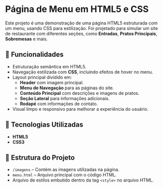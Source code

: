 # Página de Menu em HTML5 e CSS

Este projeto é uma demonstração de uma página HTML5 estruturada com um menu, usando CSS para estilização. Foi projetado para simular um site de restaurante com diferentes seções, como **Entradas**, **Pratos Principais**, **Sobremesas** e mais.

## 🚀 Funcionalidades

- Estruturação semântica em HTML5.
- Navegação estilizada com **CSS**, incluindo efeitos de hover no menu.
- Layout principal dividido em:
  - **Header** com imagem principal.
  - **Menu de Navegação** para as páginas do site.
  - **Conteúdo Principal** com descrições e imagens de pratos.
  - **Seção Lateral** para informações adicionais.
  - **Rodapé** com informações de contato.
- Visual limpo e responsivo para melhorar a experiência do usuário.

## 🎨 Tecnologias Utilizadas

- **HTML5**
- **CSS3**

## 📝 Estrutura do Projeto

- `/imagens` – Contém as imagens utilizadas na página.
- `menu.html` – Arquivo principal com o código HTML.
- Arquivo de estilos embutido dentro da tag `<style>` no arquivo HTML.

